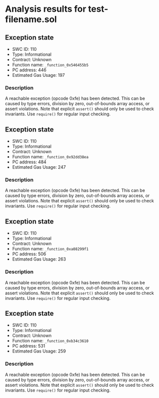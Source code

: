 # Analysis results for test-filename.sol

## Exception state
- SWC ID: 110
- Type: Informational
- Contract: Unknown
- Function name: `_function_0x546455b5`
- PC address: 446
- Estimated Gas Usage: 197

### Description

A reachable exception (opcode 0xfe) has been detected. This can be caused by type errors, division by zero, out-of-bounds array access, or assert violations. Note that explicit `assert()` should only be used to check invariants. Use `require()` for regular input checking.

## Exception state
- SWC ID: 110
- Type: Informational
- Contract: Unknown
- Function name: `_function_0x92dd38ea`
- PC address: 484
- Estimated Gas Usage: 247

### Description

A reachable exception (opcode 0xfe) has been detected. This can be caused by type errors, division by zero, out-of-bounds array access, or assert violations. Note that explicit `assert()` should only be used to check invariants. Use `require()` for regular input checking.

## Exception state
- SWC ID: 110
- Type: Informational
- Contract: Unknown
- Function name: `_function_0xa08299f1`
- PC address: 506
- Estimated Gas Usage: 263

### Description

A reachable exception (opcode 0xfe) has been detected. This can be caused by type errors, division by zero, out-of-bounds array access, or assert violations. Note that explicit `assert()` should only be used to check invariants. Use `require()` for regular input checking.

## Exception state
- SWC ID: 110
- Type: Informational
- Contract: Unknown
- Function name: `_function_0xb34c3610`
- PC address: 531
- Estimated Gas Usage: 259

### Description

A reachable exception (opcode 0xfe) has been detected. This can be caused by type errors, division by zero, out-of-bounds array access, or assert violations. Note that explicit `assert()` should only be used to check invariants. Use `require()` for regular input checking.
